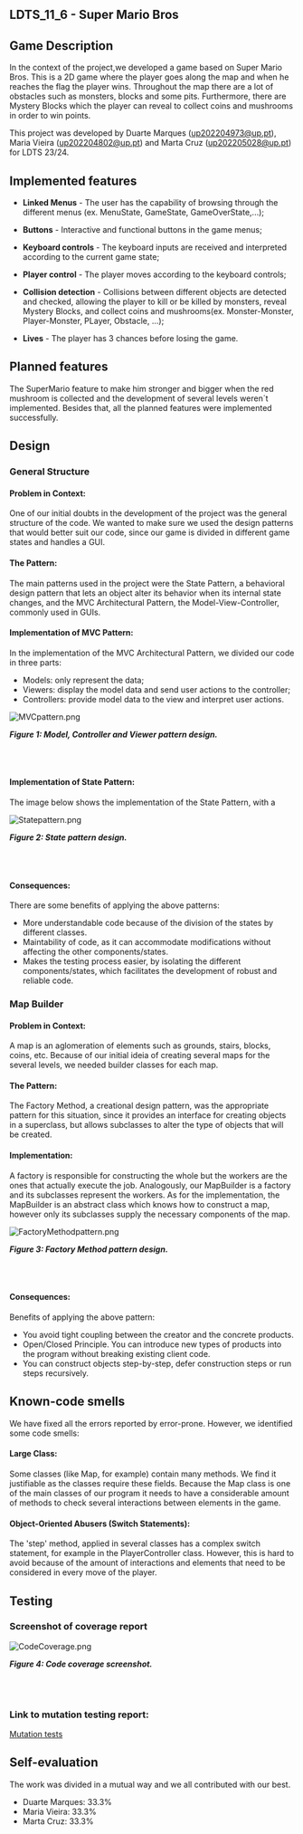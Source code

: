 ## LDTS_11_6 - Super Mario Bros

## Game Description
In the context of the project,we developed a game based on Super Mario Bros.
This is a 2D game where the player goes along the map and when he reaches the flag the player wins.
Throughout the map there are a lot of obstacles such as monsters, blocks and some pits.
Furthermore, there are Mystery Blocks which the player can reveal to collect coins and mushrooms in order to win points.

This project was developed by
Duarte Marques (up202204973@up.pt),
Maria Vieira (up202204802@up.pt)
and Marta Cruz (up202205028@up.pt)
for LDTS 23/24.

## Implemented features

- **Linked Menus** - The user has the capability of browsing through the different menus (ex. MenuState, GameState, GameOverState,...);

- **Buttons** - Interactive and functional buttons in the game menus;

- **Keyboard controls** - The keyboard inputs are received and interpreted according to the current game state;

- **Player control** - The player moves according to the keyboard controls;

- **Collision detection** - Collisions between different objects are detected and checked, allowing the player to kill or be killed by monsters, reveal Mystery Blocks, and collect coins and mushrooms(ex. Monster-Monster, Player-Monster, PLayer, Obstacle, ...);

- **Lives** - The player has 3 chances before losing the game.


## Planned features
The SuperMario feature to make him stronger and bigger when the red mushroom is collected and the development of several levels weren´t implemented.
Besides that, all the planned features were implemented successfully.

## Design

### General Structure
#### Problem in Context:
One of our initial doubts in the development of the project was the general structure of the code. We wanted to make sure we used the design patterns that would better suit our code, since our game is divided in different game states and handles a GUI. 

#### The Pattern:
The main patterns used in the project were the State Pattern, a behavioral design pattern that lets an object alter its behavior when its internal state changes, and the MVC Architectural Pattern, the Model-View-Controller, commonly used in GUIs.

#### Implementation of MVC Pattern:

In the implementation of the MVC Architectural Pattern, we divided our code in three parts:
 - Models: only represent the data;
 - Viewers: display the model data and send user actions to the controller;
 - Controllers: provide model data to the view and interpret user actions.

![MVCpattern.png](UMLs%2FMVCpattern.png)
<p align="" justify="">
  <b><i>Figure 1: Model, Controller and Viewer pattern design.</i></b>
</p>
<br>
<br />


#### Implementation of State Pattern:

The image below shows the implementation of the State Pattern, with a 

![Statepattern.png](UMLs%2FStatepattern.png)
<p align="" justify="">
  <b><i>Figure 2: State pattern design.</i></b>
</p>
<br>
<br />


#### Consequences:

There are some benefits of applying the above patterns:
- More understandable code because of the division of the states by different classes.
- Maintability of code, as it can accommodate modifications without affecting the other components/states.
- Makes the testing process easier, by isolating the different components/states, which facilitates the development of robust and reliable code.


### Map Builder

#### Problem in Context:
A map is an aglomeration of elements such as grounds, stairs, blocks, coins, etc. Because of our initial ideia of creating several maps for the several levels, we needed builder classes for each map.

#### The Pattern:
The Factory Method, a creational design pattern, was the appropriate pattern for this situation, since it provides an interface for creating objects in a superclass, but allows subclasses to alter the type of objects that will be created.

#### Implementation:
A factory is responsible for constructing the whole but the workers 
are the ones that actually execute the job. 
Analogously, our MapBuilder is a factory and its subclasses represent the workers. 
As for the implementation, the MapBuilder is an 
abstract class which knows how to construct a map, 
however only its subclasses supply the necessary components 
of the map.


![FactoryMethodpattern.png](UMLs%2FFactoryMethodpattern.png)
<p align="" justify="">
  <b><i>Figure 3: Factory Method pattern design.</i></b>
</p>
<br>
<br />

#### Consequences:
Benefits of applying the above pattern:
- You avoid tight coupling between the creator and the concrete products.
- Open/Closed Principle. You can introduce new types of products into the program without breaking existing client code.
- You can construct objects step-by-step, defer construction steps or run steps recursively.


## Known-code smells
We have fixed all the errors reported by error-prone. 
However, we identified some code smells:

#### Large Class:
Some classes (like Map, for example) contain many methods. 
We find it justifiable as the classes require these fields. 
Because the Map class is one of the main classes of our program 
it needs to have a considerable amount of methods
to check several interactions between elements in the game.

#### Object-Oriented Abusers (Switch Statements):
The 'step' method, applied in several classes has a complex switch statement, for example in the PlayerController class.
However, this is hard to avoid because of the amount of interactions and elements that need to be considered
in every move of the player.


## Testing

### Screenshot of coverage report
![CodeCoverage.png](images%2FCodeCoverage.png)
<p align="" justify="">
  <b><i>Figure 4: Code coverage screenshot.</i></b>
</p>
<br>
<br />


### Link to mutation testing report: 
[Mutation tests](reports/pitest/202312212037/index.html)


## Self-evaluation

The work was divided in a mutual way and we all contributed with our best.
- Duarte Marques: 33.3%
- Maria Vieira: 33.3%
- Marta Cruz: 33.3%
